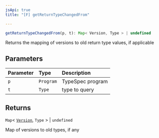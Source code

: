 ```yaml
---
jsApi: true
title: "[F] getReturnTypeChangedFrom"

---
```

```ts
getReturnTypeChangedFrom(p, t): Map< Version, Type > | undefined
```

Returns the mapping of versions to old return type values, if applicable

## Parameters

| Parameter | Type | Description |
| :------ | :------ | :------ |
| `p` | `Program` | TypeSpec program |
| `t` | `Type` | type to query |

## Returns

`Map`< [`Version`](Interface.Version.md), `Type` \> \| `undefined`

Map of versions to old types, if any
